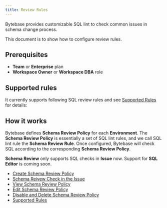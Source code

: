 ```yaml
---
title: Review Rules
---
```


Bytebase provides customizable SQL lint to check common issues in schema change process.

This document is to show how to configure review rules.

## Prerequisites

- **Team** or **Enterprise** plan
- **Workspace Owner** or **Workspace DBA** role

## Supported rules

It currently supports following SQL review rules and see [Supported Rules](/docs/sql-review/review-rules/supported-rules) for details:

<include-block url="/docs/en/sql-review/rules"></include-block>

## How it works

Bytebase defines **Schema Review Policy** for each **Environment**. The **Schema Review Policy** is essentially a set of SQL lint rules, and we call SQL lint rule the **Schema Review Rule**. Once configured, Bytebase will check SQL according to the corresponding **Schema Review Policy**.

<hint-block type="warning">

**Schema Review** only supports SQL checks in **Issue** now. Support for **SQL Editor** is coming soon.

</hint-block>

- [Create Schema Review Policy](/docs/sql-review/review-rules/create-schema-review-policy)
- [Schema Reivew Check in the Issue](/docs/sql-review/review-rules/schema-review-check-in-the-issue)
- [View Schema Review Policy](/docs/sql-review/review-rules/view-schema-review-policy)
- [Edit Schema Review Policy](/docs/sql-review/review-rules/edit-schema-review-policy)
- [Disable and Delete Schema Review Policy](/docs/sql-review/review-rules/disable-delete-policy)
- [Supported Rules](/docs/sql-review/review-rules/supported-rules)
